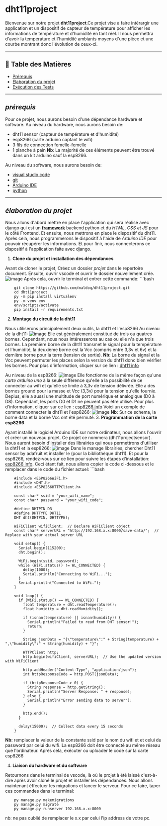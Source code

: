 ﻿# **dht11project**
 
Bienvenue sur notre projet **dht11project**.Ce projet vise à faire intérargir une application et un dispositif de capteur de température pour afficher les informations de température et d'humidité en tant réel. Il nous permettra d'avoir la température et l'humidité ambiants moyens d'une pièce et une courbe montrant donc l'évolution de ceux-ci.

---

## 📖 **Table des Matières**

- [Prérequis](#prérequis)
- [Elaboration du projet](#élaboration-du-projet)
- [Exécution des Tests](#exécution-des-tests)

---

## *prérequis*
Pour ce projet, nous aurons besoin d'une dépendance hardware et software.
Au niveau du hardware, nous aurons besoin de:
- dht11 sensor (capteur de température et d'humidité)
- esp8266 (carte arduino captant le wifi)
- 3 fils de connection femelle-femelle
- 1 planche à pain
**Nb**: La majorité de ces éléments peuvent être trouvé dans un kit arduino sauf la esp8266.

Au niveau du software, nous aurons besoin de:
- [visual studio code](https://code.visualstudio.com/Download)
- [git](https://git-scm.com/downloads)
- [Arduino IDE](https://www.arduino.cc/en/software)
- [python](https://www.python.org/downloads/)

---

## *élaboration du projet*
Nous allons d'abord mettre en place l'application qui sera réalisé avec django qui est un [**framework**](https://fr.wikipedia.org/wiki/Framework) backend python et du *HTML, CSS et JS* pour le côté Frontend. Et ensuite, nous mettrons en place le dispositif du dht11. Après cela, nous programmerons le dispositif à l'aide de *Arduino IDE* pour pouvoir récupérer les informations. Et pour finir, nous connecterons ce dispositif à l'application faite avec django.
1. **Clone du projet et installation des dépendances**

Avant de cloner le projet, Créez un dossier *projet* dans le repertoire document.
Ensuite, ouvrir vscode et ouvrir le dossier nouvellement crée.
![image](https://github.com/user-attachments/assets/383bcdfa-2e10-4d55-8125-3ade5f9455c5)
Après cela, ouvrir le terminal et entrer cette commande:
    ```bash
    
        git clone https://github.com/maldoq/dht11project.git
        cd dht11project
        py -m pip install virtualenv
        py -m venv env
        env/scripts/activate
        pip install -r requirements.txt
2. **Montage du circuit de la dht11**

Nous utiliserons principalement deux outils, la dht11 et l'esp8266
Au niveau de la dht11:
![image](https://github.com/user-attachments/assets/d3ac57b9-d996-4fb0-be66-d27fb799f1c3)
Elle est généralement constitué de trois ou quatres bornes. Cependant, nous nous intéresserons au cas ou elle n'a que trois bornes. La première borne de la dht11 transmet le signal pour la température et l'humidité, la deuxième borne est la Vcc (compris entre 3,3v et 6v) et la dernière borne pour la terre (tension de sortie).
**Nb**: La borne du signal et la Vcc peuvent permuter les places selon la version du dht11 donc bien vérifier les bornes.
Pour plus d'information, cliquer sur ce lien : [dht11 info](https://projecthub.arduino.cc/arcaegecengiz/using-dht11-12f621)

Au niveau de la esp8266:
![image](https://github.com/user-attachments/assets/ca1fc755-5327-4fc5-b921-55a4b25dbda8)
Elle  fonctionne de la même façon qu'une *carte arduino uno* à la seule différence qu'elle a la possibilité de ce connecter au wifi et qu'elle se limite à 3,3v de tension délivrée. Elle a des bornes ground pour la masse et Vcc (3,3v) pour la tension qu'elle fournie. Deplus, elle a aussi une multitude de port numérique et analogique (D0 à D8). Cependant, les ports D0 et D1 ne peuvent pas être utilisé.
Pour plus d'information, cliquer sur ce lien : [esp8266 info](https://projecthub.arduino.cc/PatelDarshil/getting-started-with-nodemcu-esp8266-on-arduino-ide-b193c3)
Voici un exemple de comment connecter la dht11 et l'esp8266:
![image](https://github.com/user-attachments/assets/bbd67265-f20c-4522-bdd9-17776465a378)
**Nb**: Sur ce schema, la borne data et la borne Vcc ont été permuté.
3. **Programmation de la carte esp8266**

Ayant installé le logiciel Arduino IDE sur notre ordinateur, nous allons l'ouvrir et créer un nouveau projet. Ce projet ce nommera (dht11projectsensor).
Nous auront besoin d'installer des librairies qui nous permettrons d'utiliser la dht11 et la esp8266:
![image](https://github.com/user-attachments/assets/824d7aad-6685-45b4-86c8-58b36aceea66)
Dans le manage librairies, chercher Dht11 sensor by adafruit et installer le (pour la bibliothèque dht11).
Et pour la esp8266, rendez-vous sur ce lien pour suivre les étapes d'installation: [esp8266 info](https://projecthub.arduino.cc/PatelDarshil/getting-started-with-nodemcu-esp8266-on-arduino-ide-b193c3).
Ceci étant fait, nous allons copier le code ci-dessous et le remplacer dans le code du fichier actuel:
    ```bash
    
        #include <ESP8266WiFi.h>
        #include <DHT.h>
        #include <ESP8266HTTPClient.h>
        
        const char* ssid = "your_wifi_name";
        const char* password = "your_wifi_code";
        
        #define DHTPIN D3
        #define DHTTYPE DHT11
        DHT dht(DHTPIN, DHTTYPE);
        
        WiFiClient wifiClient;  // Declare WiFiClient object
        const char* serverURL = "http://192.168.x.x:8000/save-data/";  // Replace with your actual server URL
        
        void setup() {
          Serial.begin(115200);
          dht.begin();
          
          WiFi.begin(ssid, password);
          while (WiFi.status() != WL_CONNECTED) {
            delay(1000);
            Serial.println("Connecting to WiFi...");
          }
          Serial.println("Connected to WiFi.");
        }
        
        void loop() {
          if (WiFi.status() == WL_CONNECTED) {
            float temperature = dht.readTemperature();
            float humidity = dht.readHumidity();
        
            if (isnan(temperature) || isnan(humidity)) {
              Serial.println("Failed to read from DHT sensor!");
              return;
            }
        
            String jsonData = "{\"temperature\":" + String(temperature) + ",\"humidity\":" + String(humidity) + "}";
        
            HTTPClient http;
            http.begin(wifiClient, serverURL);  // Use the updated version with WiFiClient
        
            http.addHeader("Content-Type", "application/json");
            int httpResponseCode = http.POST(jsonData);
        
            if (httpResponseCode > 0) {
              String response = http.getString();
              Serial.println("Server Response: " + response);
            } else {
              Serial.println("Error sending data to server");
            }
        
            http.end();
          }
        
          delay(15000);  // Collect data every 15 seconds
        }

**Nb:** remplacer la valeur de la constante ssid par le nom du wifi et et celui du password par celui du wifi. La esp8266 doit être connecté au même réseau que l'ordinateur.
Après cela, exécuter ou uploader le code sur la carte esp8266

4. **Liaison du hardware et du software**

Retournons dans le terminal de vscode, là où le projet à été laissé c'est-à-dire après avoir cloné le projet et installer les dépendances. Nous allons maintenant éffectuer les migrations et lancer le serveur. Pour ce faire, taper ces commandes dans le terminal:

        py manage.py makemigrations
        py manage.py migrate
        py manage.py runserver 192.168.x.x:8000
nb: ne pas oublié de remplacer le x.x par celui l'ip address de votre pc.
